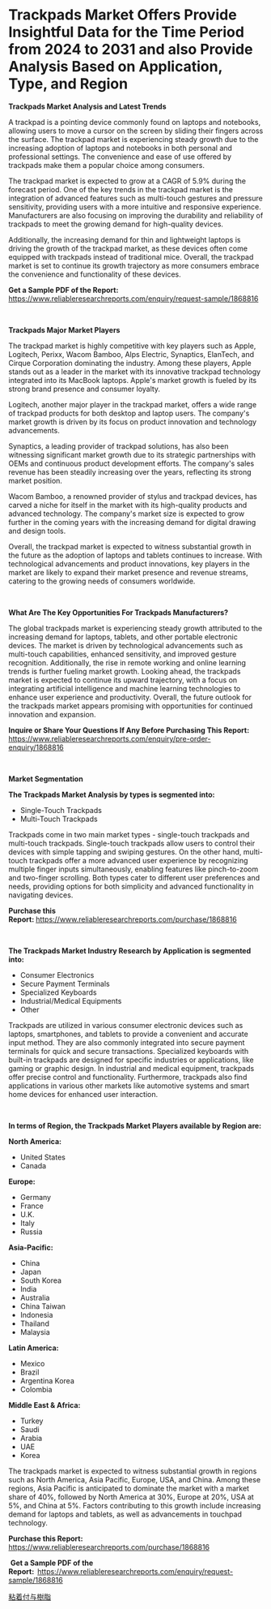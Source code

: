 <p><h1>Trackpads Market Offers Provide Insightful Data for the Time Period from 2024 to 2031 and also Provide Analysis Based on Application, Type, and Region</h1></p><p><strong>Trackpads Market Analysis and Latest Trends</strong></p>
<p><p>A trackpad is a pointing device commonly found on laptops and notebooks, allowing users to move a cursor on the screen by sliding their fingers across the surface. The trackpad market is experiencing steady growth due to the increasing adoption of laptops and notebooks in both personal and professional settings. The convenience and ease of use offered by trackpads make them a popular choice among consumers.</p><p>The trackpad market is expected to grow at a CAGR of 5.9% during the forecast period. One of the key trends in the trackpad market is the integration of advanced features such as multi-touch gestures and pressure sensitivity, providing users with a more intuitive and responsive experience. Manufacturers are also focusing on improving the durability and reliability of trackpads to meet the growing demand for high-quality devices.</p><p>Additionally, the increasing demand for thin and lightweight laptops is driving the growth of the trackpad market, as these devices often come equipped with trackpads instead of traditional mice. Overall, the trackpad market is set to continue its growth trajectory as more consumers embrace the convenience and functionality of these devices.</p></p>
<p><strong>Get a Sample PDF of the Report:&nbsp;</strong> <a href="https://www.reliableresearchreports.com/enquiry/request-sample/1868816">https://www.reliableresearchreports.com/enquiry/request-sample/1868816</a></p>
<p>&nbsp;</p>
<p><strong>Trackpads Major Market Players</strong></p>
<p><p>The trackpad market is highly competitive with key players such as Apple, Logitech, Perixx, Wacom Bamboo, Alps Electric, Synaptics, ElanTech, and Cirque Corporation dominating the industry. Among these players, Apple stands out as a leader in the market with its innovative trackpad technology integrated into its MacBook laptops. Apple's market growth is fueled by its strong brand presence and consumer loyalty.</p><p>Logitech, another major player in the trackpad market, offers a wide range of trackpad products for both desktop and laptop users. The company's market growth is driven by its focus on product innovation and technology advancements.</p><p>Synaptics, a leading provider of trackpad solutions, has also been witnessing significant market growth due to its strategic partnerships with OEMs and continuous product development efforts. The company's sales revenue has been steadily increasing over the years, reflecting its strong market position.</p><p>Wacom Bamboo, a renowned provider of stylus and trackpad devices, has carved a niche for itself in the market with its high-quality products and advanced technology. The company's market size is expected to grow further in the coming years with the increasing demand for digital drawing and design tools.</p><p>Overall, the trackpad market is expected to witness substantial growth in the future as the adoption of laptops and tablets continues to increase. With technological advancements and product innovations, key players in the market are likely to expand their market presence and revenue streams, catering to the growing needs of consumers worldwide.</p></p>
<p>&nbsp;</p>
<p><strong>What Are The Key Opportunities For Trackpads Manufacturers?</strong></p>
<p><p>The global trackpads market is experiencing steady growth attributed to the increasing demand for laptops, tablets, and other portable electronic devices. The market is driven by technological advancements such as multi-touch capabilities, enhanced sensitivity, and improved gesture recognition. Additionally, the rise in remote working and online learning trends is further fueling market growth. Looking ahead, the trackpads market is expected to continue its upward trajectory, with a focus on integrating artificial intelligence and machine learning technologies to enhance user experience and productivity. Overall, the future outlook for the trackpads market appears promising with opportunities for continued innovation and expansion.</p></p>
<p><strong>Inquire or Share Your Questions If Any Before Purchasing This Report:</strong> <a href="https://www.reliableresearchreports.com/enquiry/pre-order-enquiry/1868816">https://www.reliableresearchreports.com/enquiry/pre-order-enquiry/1868816</a></p>
<p>&nbsp;</p>
<p><strong>Market Segmentation</strong></p>
<p><strong>The Trackpads Market Analysis by types is segmented into:</strong></p>
<p><ul><li>Single-Touch Trackpads</li><li>Multi-Touch Trackpads</li></ul></p>
<p><p>Trackpads come in two main market types - single-touch trackpads and multi-touch trackpads. Single-touch trackpads allow users to control their devices with simple tapping and swiping gestures. On the other hand, multi-touch trackpads offer a more advanced user experience by recognizing multiple finger inputs simultaneously, enabling features like pinch-to-zoom and two-finger scrolling. Both types cater to different user preferences and needs, providing options for both simplicity and advanced functionality in navigating devices.</p></p>
<p><strong>Purchase this Report:&nbsp;</strong><a href="https://www.reliableresearchreports.com/purchase/1868816">https://www.reliableresearchreports.com/purchase/1868816</a></p>
<p>&nbsp;</p>
<p><strong>The Trackpads Market Industry Research by Application is segmented into:</strong></p>
<p><ul><li>Consumer Electronics</li><li>Secure Payment Terminals</li><li>Specialized Keyboards</li><li>Industrial/Medical Equipments</li><li>Other</li></ul></p>
<p><p>Trackpads are utilized in various consumer electronic devices such as laptops, smartphones, and tablets to provide a convenient and accurate input method. They are also commonly integrated into secure payment terminals for quick and secure transactions. Specialized keyboards with built-in trackpads are designed for specific industries or applications, like gaming or graphic design. In industrial and medical equipment, trackpads offer precise control and functionality. Furthermore, trackpads also find applications in various other markets like automotive systems and smart home devices for enhanced user interaction.</p></p>
<p>&nbsp;</p>
<p><strong>In terms of Region, the Trackpads Market Players available by Region are:</strong></p>
<p>
    <p> <strong> North America: </strong>
        <ul>
            <li>United States</li>
            <li>Canada</li>
        </ul>
        </p> 
    <p> <strong> Europe: </strong>
        <ul>
            <li>Germany</li>
            <li>France</li>
            <li>U.K.</li>
            <li>Italy</li>
            <li>Russia</li>
        </ul>
        </p> 
    <p> <strong> Asia-Pacific: </strong>
        <ul>
            <li>China</li>
            <li>Japan</li>
            <li>South Korea</li>
            <li>India</li>
            <li>Australia</li>
            <li>China Taiwan</li>
            <li>Indonesia</li>
            <li>Thailand</li>
            <li>Malaysia</li>
        </ul>
        </p> 
    <p> <strong> Latin America: </strong>
        <ul>
            <li>Mexico</li>
            <li>Brazil</li>
            <li>Argentina Korea</li>
            <li>Colombia</li>
        </ul>
        </p> 
    <p> <strong> Middle East & Africa: </strong>
        <ul>
            <li>Turkey</li>
            <li>Saudi</li>
            <li>Arabia</li>
            <li>UAE</li>
            <li>Korea</li>
        </ul>
    </p>
    </p>
<p><p>The trackpads market is expected to witness substantial growth in regions such as North America, Asia Pacific, Europe, USA, and China. Among these regions, Asia Pacific is anticipated to dominate the market with a market share of 40%, followed by North America at 30%, Europe at 20%, USA at 5%, and China at 5%. Factors contributing to this growth include increasing demand for laptops and tablets, as well as advancements in touchpad technology.</p></p>
<p><strong>Purchase this Report: </strong><a href="https://www.reliableresearchreports.com/purchase/1868816">https://www.reliableresearchreports.com/purchase/1868816</a></p>
<p>&nbsp;<strong>Get a Sample PDF of the Report:&nbsp;&nbsp;</strong><a href="https://www.reliableresearchreports.com/enquiry/request-sample/1868816">https://www.reliableresearchreports.com/enquiry/request-sample/1868816</a></p>
<p><strong></strong></p>
<p><p><a href="https://github.com/AaronVargas43/Market-Research-Report-List-1/blob/main/10929079051.md">粘着付与樹脂</a></p></p>
